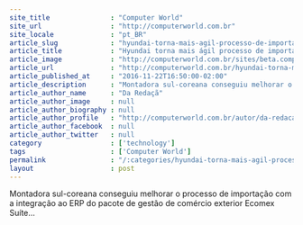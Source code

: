 ```yaml
---
site_title               : "Computer World"
site_url                 : "http://computerworld.com.br"
site_locale              : "pt_BR"
article_slug             : "hyundai-torna-mais-agil-processo-de-importacao-com-pacote-de-comercio-exterior"
article_title            : "Hyundai torna mais ágil processo de importação com pacote de comércio exterior"
article_image            : "http://computerworld.com.br/sites/beta.computerworld.com.br/files/news_articles/hyundai.jpg"
article_url              : "http://computerworld.com.br/hyundai-torna-mais-agil-processo-de-importacao-com-pacote-de-comercio-exterior"
article_published_at     : "2016-11-22T16:50:00-02:00"
article_description      : "Montadora sul-coreana conseguiu melhorar o processo de importação com a integração ao ERP do pacote de gestão de comércio exterior Ecomex Suíte..."
article_author_name      : "Da Redaçã"
article_author_image     : null
article_author_biography : null
article_author_profile   : "http://computerworld.com.br/autor/da-redacao"
article_author_facebook  : null
article_author_twitter   : null
category                 : ['technology']
tags                     : ['Computer World']
permalink                : "/:categories/hyundai-torna-mais-agil-processo-de-importacao-com-pacote-de-comercio-exterior/"
layout                   : post
---
```


Montadora sul-coreana conseguiu melhorar o processo de importação com a integração ao ERP do pacote de gestão de comércio exterior Ecomex Suíte...
